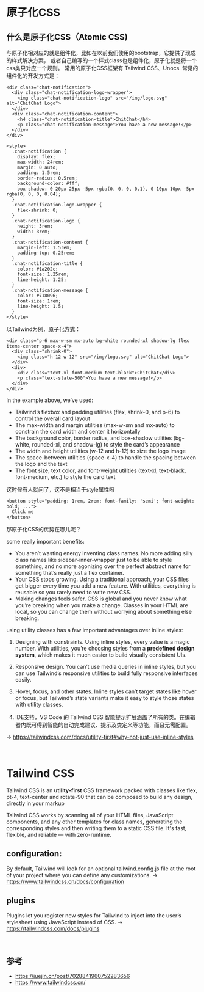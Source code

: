 # 原子化CSS
## 什么是原子化CSS（Atomic CSS)
与原子化相对应的就是组件化，比如在以前我们使用的bootstrap，它提供了现成的样式解决方案，
或者自己编写的一个样式class也是组件化，原子化就是将一个css类只对应一个规则。
常用的原子化CSS框架有 Tailwind CSS、Unocs. 常见的组件化的开发方式是：
```
<div class="chat-notification">
  <div class="chat-notification-logo-wrapper">
    <img class="chat-notification-logo" src="/img/logo.svg" alt="ChitChat Logo">
  </div>
  <div class="chat-notification-content">
    <h4 class="chat-notification-title">ChitChat</h4>
    <p class="chat-notification-message">You have a new message!</p>
  </div>
</div>

<style>
  .chat-notification {
    display: flex;
    max-width: 24rem;
    margin: 0 auto;
    padding: 1.5rem;
    border-radius: 0.5rem;
    background-color: #fff;
    box-shadow: 0 20px 25px -5px rgba(0, 0, 0, 0.1), 0 10px 10px -5px rgba(0, 0, 0, 0.04);
  }
  .chat-notification-logo-wrapper {
    flex-shrink: 0;
  }
  .chat-notification-logo {
    height: 3rem;
    width: 3rem;
  }
  .chat-notification-content {
    margin-left: 1.5rem;
    padding-top: 0.25rem;
  }
  .chat-notification-title {
    color: #1a202c;
    font-size: 1.25rem;
    line-height: 1.25;
  }
  .chat-notification-message {
    color: #718096;
    font-size: 1rem;
    line-height: 1.5;
  }
</style>
```
以Tailwind为例，原子化方式：
```
<div class="p-6 max-w-sm mx-auto bg-white rounded-xl shadow-lg flex items-center space-x-4">
  <div class="shrink-0">
    <img class="h-12 w-12" src="/img/logo.svg" alt="ChitChat Logo">
  </div>
  <div>
    <div class="text-xl font-medium text-black">ChitChat</div>
    <p class="text-slate-500">You have a new message!</p>
  </div>
</div>
```
In the example above, we’ve used:
- Tailwind’s flexbox and padding utilities (flex, shrink-0, and p-6) to control the overall card layout
- The max-width and margin utilities (max-w-sm and mx-auto) to constrain the card width and center it horizontally
- The background color, border radius, and box-shadow utilities (bg-white, rounded-xl, and shadow-lg) to style the card’s appearance
- The width and height utilities (w-12 and h-12) to size the logo image
- The space-between utilities (space-x-4) to handle the spacing between the logo and the text
- The font size, text color, and font-weight utilities (text-xl, text-black, font-medium, etc.) to style the card text


这时候有人就问了，这不是相当于style属性吗
```
<button style="padding: 1rem, 2rem; font-family: 'semi'; font-weight: bold; ...">
  Click me
</button>
```
那原子化CSS的优势在哪儿呢？

some really important benefits:
- You aren’t wasting energy inventing class names. No more adding silly class names like sidebar-inner-wrapper just to be able to style something, and no more agonizing over the perfect abstract name for something that’s really just a flex container.
- Your CSS stops growing. Using a traditional approach, your CSS files get bigger every time you add a new feature. With utilities, everything is reusable so you rarely need to write new CSS.
- Making changes feels safer. CSS is global and you never know what you’re breaking when you make a change. Classes in your HTML are local, so you can change them without worrying about something else breaking.

using utility classes has a few important advantages over inline styles:

1. Designing with constraints. Using inline styles, every value is a magic number. 
With utilities, you’re choosing styles from a <strong>predefined design system</strong>, 
which makes it much easier to build visually consistent UIs.

1. Responsive design. You can’t use media queries in inline styles, 
but you can use Tailwind’s responsive utilities to build fully responsive interfaces easily.

1. Hover, focus, and other states. Inline styles can’t target states like hover or focus, 
but Tailwind’s state variants make it easy to style those states with utility classes.

1. IDE支持，VS Code 的 Tailwind CSS 智能提示扩展涵盖了所有的类。在编辑器内既可得到智能的自动完成建议、提示及类定义等功能，而且无需配置。

-> https://tailwindcss.com/docs/utility-first#why-not-just-use-inline-styles

<br>

# Tailwind CSS
Tailwind CSS is an <strong>utility-first</strong> CSS framework packed with classes like flex, pt-4, text-center and rotate-90 
that can be composed to build any design, directly in your markup

Tailwind CSS works by scanning all of your HTML files, JavaScript components, and any other templates for class names, 
generating the corresponding styles and then writing them to a static CSS file.
It's fast, flexible, and reliable — with zero-runtime.

## configuration:
By default, Tailwind will look for an optional tailwind.config.js file at the root of your project where you can define any customizations.
-> https://www.tailwindcss.cn/docs/configuration

## plugins
Plugins let you register new styles for Tailwind to inject into the user’s stylesheet using JavaScript instead of CSS.
-> https://tailwindcss.com/docs/plugins

<br>

## 参考
- https://juejin.cn/post/7028841960752283656
- https://www.tailwindcss.cn/